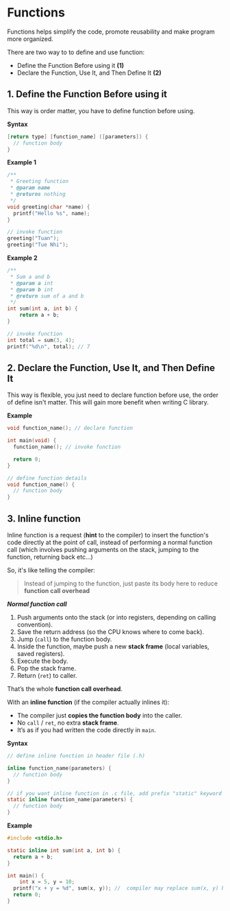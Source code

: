 # Functions

Functions helps simplify the code, promote reusability and make program more organized.

There are two way to to define and use function:

* Define the Function Before using it **(1)**
* Declare the Function, Use It, and Then Define It **(2)**

## 1. Define the Function Before using it

This way is order matter, you have to define function before using.

**Syntax**

```c
[return type] [function_name] ([parameters]) {
  // function body
}
```

**Example 1**

```c
/**
 * Greeting function
 * @param name
 * @returns nothing
 */
void greeting(char *name) {
  printf("Hello %s", name);
}

// invoke function
greeting("Tuan");
greeting("Tue Nhi");
```

**Example 2**

```c
/**
 * Sum a and b
 * @param a int
 * @param b int
 * @return sum of a and b
 */
int sum(int a, int b) {
    return a + b;
}

// invoke function
int total = sum(3, 4);
printf("%d\n", total); // 7
```

## 2.  Declare the Function, Use It, and Then Define It

This way is flexible, you just need to declare function before use, the order of define isn't matter. This will gain more benefit when writing C library.

**Example**

```c
void function_name(); // declare function

int main(void) {
  function_name(); // invoke function

  return 0;
}

// define function details
void function_name() {
  // function body
}
```

## 3. Inline function

Inline function is a request (**hint** to the compiler) to insert the function's code directly at the point of call, instead of performing a normal function call (which involves pushing arguments on the stack, jumping to the function, returning back etc...)

So, it's like telling the compiler:

> Instead of jumping to the function, just paste its body here to reduce **function call overhead**

***Normal function call***

1. Push arguments onto the stack (or into registers, depending on calling convention).
2. Save the return address (so the CPU knows where to come back).
3. Jump (`call`) to the function body.
4. Inside the function, maybe push a new **stack frame** (local variables, saved registers).
5. Execute the body.
6. Pop the stack frame.
7. Return (`ret`) to caller.

That’s the whole **function call overhead**.

With an **inline function** (if the compiler actually inlines it):

- The compiler just **copies the function body** into the caller.
- No `call` / `ret`, no extra **stack frame**.
- It’s as if you had written the code directly in `main`.

**Syntax**

```c
// define inline function in header file (.h)

inline function_name(parameters) {
  // function body
}

// if you want inline function in .c file, add prefix "static" keyword
static inline function_name(parameters) {
  // function body
}
```

**Example**

```c
#include <stdio.h>

static inline int sum(int a, int b) {
  return a + b;
}

int main() {
	int x = 5, y = 10;
  printf("x + y = %d", sum(x, y)); //  compiler may replace sum(x, y) by (x + y) directly
  return 0;
}
```

